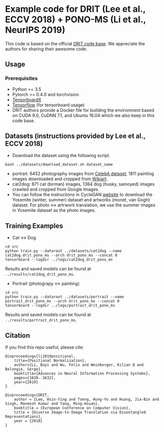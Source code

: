# Example code for DRIT (Lee et al., ECCV 2018) + PONO-MS (Li et al., NeurIPS 2019)
This code is based on the official [DRIT code base](https://github.com/HsinYingLee/DRIT). We appreciate the authors for sharing their awesome code.

## Usage

### Prerequisites
- Python >= 3.5
- Pytorch >= 0.4.0 and torchvision
- [TensorboardX](https://github.com/lanpa/tensorboard-pytorch)
- [Tensorflow](https://www.tensorflow.org/) (for tensorboard usage)
- DRIT authors provide a Docker file for building the environment based on CUDA 9.0, CuDNN 7.1, and Ubuntu 16.04 which we also keep in this code base.

## Datasets (instructions provided by Lee et al., ECCV 2018)
- Download the dataset using the following script.
```
bash ../datasets/download_dataset.sh dataset_name
```
- portrait: 6452 photography images from [CelebA dataset](http://mmlab.ie.cuhk.edu.hk/projects/CelebA.html), 1811 painting images downloaded and cropped from [Wikiart](https://www.wikiart.org/).
- cat2dog: 871 cat (birman) images, 1364 dog (husky, samoyed) images crawled and cropped from Google Images.
- You can follow the instructions in CycleGAN [website](https://github.com/junyanz/pytorch-CycleGAN-and-pix2pix) to download the Yosemite (winter, summer) dataset and artworks (monet, van Gogh) dataset. For photo <-> artrwork translation, we use the summer images in Yosemite dataset as the photo images.

## Training Examples
- Cat <-> Dog
```
cd src
python train.py --dataroot ../datasets/cat2dog --name cat2dog_drit_pono_ms --arch drit_pono_ms --concat 0
tensorboard --logdir ../logs/cat2dog_drit_pono_ms
```
Results and saved models can be found at `../results/cat2dog_drit_pono_ms`.

- Portrait (photograpy <-> painting)
```
cd src
python train.py --dataroot ../datasets/portrait --name portrait_drit_pono_ms --arch drit_pono_ms --concat 0
tensorboard --logdir ../logs/portrait_drit_pono_ms
```
Results and saved models can be found at `../results/portrait_drit_pono_ms`.

## Citation
If you find this repo useful, please cite:
```
@inproceedings{li2019positional,
    title={Positional Normalization},
    author={Li, Boyi and Wu, Felix and Weinberger, Kilian Q and Belongie, Serge},
    booktitle={Advances in Neural Information Processing Systems},
    pages={1620--1632},
    year={2019}
}

@inproceedings{DRIT,
    author = {Lee, Hsin-Ying and Tseng, Hung-Yu and Huang, Jia-Bin and Singh, Maneesh Kumar and Yang, Ming-Hsuan},
    booktitle = {European Conference on Computer Vision},
    title = {Diverse Image-to-Image Translation via Disentangled Representations},
    year = {2018}
}
``````
